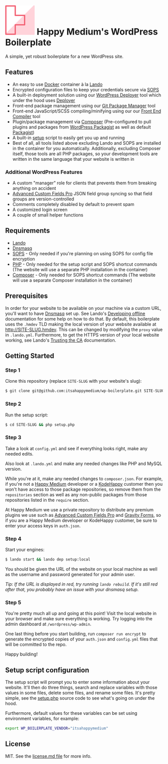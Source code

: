 # ![Happy Medium](content/themes/theme/img/svg/logo.svg) Happy Medium's WordPress Boilerplate

A simple, yet robust boilerplate for a new WordPress site.


## Features

 - An easy to use [Docker] container à la [Lando]
 - Encrypted configuration files to keep your credentials secure via [SOPS]
 - A built-in deployment solution using our [WordPress Deployer] tool which under the hood uses [Deployer]
 - Front-end package management using our [Git Package Manager] tool
 - Front-end JavaScript/SCSS compiling/minifying using our our [Front End Compiler] tool
 - Plugin/package management via [Composer] (Pre-configured to pull plugins and packages from [WordPress Packagist] as well as default [Packagist])
 - A built-in [setup](setup.php) script to easily get you up and running
 - Best of all, all tools listed above excluding Lando and SOPS are installed in the container for you automatically. Additionally, excluding Composer itself, those tools are all PHP packages, so your development tools are written in the same language that your website is written in


### Additional WordPress Features

 - A custom "manager" role for clients that prevents them from breaking anything on accident
 - [Advanced Custom Fields Pro] JSON field group syncing so that field groups are version-controlled
 - Comments completely disabled by default to prevent spam
 - A customized login screen
 - A couple of small helper functions


## Requirements

 - [Lando]
 - [Dnsmasq]
 - [SOPS] - Only needed if you're planning on using SOPS for config file encryption
 - [PHP] - Only needed for the setup script and SOPS shortcut commands (The website will use a separate PHP installation in the container)
 - [Composer] - Only needed for SOPS shortcut commands (The website will use a separate Composer installation in the container)


## Prerequisites

In order for your website to be available on your machine via a custom URL, you'll want to have [Dnsmasq] set up. See Lando's [Developing offline] documentation for some help on how to do that. By default, this boilerplate uses the `.hmdev` TLD making the local version of your website available at http://SITE-SLUG.hmdev. This can be changed by modifying the `proxy` value in `.lando.yml`. Furthermore, to get the HTTPS version of your local website working, see Lando's [Trusting the CA] documentation.


## Getting Started


### Step 1

Clone this repository (replace `SITE-SLUG` with your website's slug):

```bash
$ git clone git@github.com:itsahappymedium/wp-boilerplate.git SITE-SLUG
```


### Step 2

Run the setup script:

```bash
$ cd SITE-SLUG && php setup.php
```


### Step 3

Take a look at `config.yml` and see if everything looks right, make any needed edits.

Also look at `.lando.yml` and make any needed changes like PHP and MySQL version.

While you're at it, make any needed changes to `composer.json`. For example, if you're not a [Happy Medium] developer or a [KodeHappy] customer then you won't have access to those package repositories, so remove them from the `repositories` section as well as any non-public packages from those repositories listed in the `require` section.

At Happy Medium we use a private repository to distribute any premium plugins we use such as [Advanced Custom Fields Pro] and [Gravity Forms], so if you are a Happy Medium developer or KodeHappy customer, be sure to enter your access keys in `auth.json`.


### Step 4

Start your engines:

```bash
$ lando start && lando dep setup:local
```

You should be given the URL of the website on your local machine as well as the username and password generated for your admin user.

*Tip: If the URL is displayed in red, try running `lando rebuild`. If it's still red after that, you probably have an issue with your dnsmasq setup.*


### Step 5

You're pretty much all up and going at this point! Visit the local website in your browser and make sure everything is working. Try logging into the admin dashboard at `/wordpress/wp-admin`.

One last thing before you start building, run `composer run encrypt` to generate the encrypted copies of your `auth.json` and `config.yml` files that will be committed to the repo.

Happy building!


## Setup script configuration

The setup script will prompt you to enter some information about your website. It'll then do three things, search and replace variables with those values in some files, delete some files, and rename some files. It's pretty simple, see the [setup.php](setup.php) source code to see what's going on under the hood.

Furthermore, default values for these variables can be set using environment variables, for example:

```bash
export WP_BOILERPLATE_VENDOR="itsahappymedium"
```


## License

MIT. See the [license.md file](license.md) for more info.


[Advanced Custom Fields Pro]: https://advancedcustomfields.com
[Composer]: https://getcomposer.org
[Deployer]: https://deployer.org
[Developing offline]: https://docs.lando.dev/guides/offline-dev.html
[Dnsmasq]: https://thekelleys.org.uk/dnsmasq/doc.html
[Docker]: https://docker.com
[Front End Compiler]: https://github.com/itsahappymedium/fec
[Git Package Manager]: https://github.com/itsahappymedium/gpm
[Gravity Forms]: https://gravityforms.com
[Happy Medium]: https://itsahappymedium.com
[KodeHappy]: https://kodehappy.com
[Lando]: https://lando.dev
[Packagist]: https://packagist.org
[PHP]: https://php.net
[SOPS]: https://github.com/mozilla/sops
[Trusting the CA]: https://docs.lando.dev/config/security.html#trusting-the-ca
[WordPress Deployer]: https://github.com/itsahappymedium/wp-deployer
[WordPress Packagist]: https://wpackagist.org